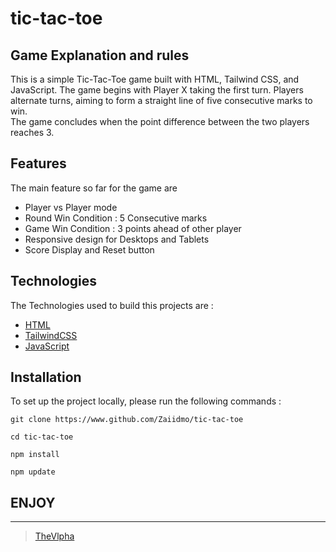 # tic-tac-toe

## Game Explanation and rules

This is a simple Tic-Tac-Toe game built with HTML, Tailwind CSS, and JavaScript. The game begins with Player X taking the first turn. Players alternate turns, aiming to form a straight line of five consecutive marks to win.<br> The game concludes when the point difference between the two players reaches 3.

## Features 

The main feature so far for the game are 
- Player vs Player mode 
- Round Win Condition : 5 Consecutive marks
- Game Win Condition : 3 points ahead of other player 
- Responsive design for Desktops and Tablets 
- Score Display and Reset button 

## Technologies 

The Technologies used to build this projects are : 

- [HTML](https://img.shields.io/badge/HTML5-E34F26?style=for-the-badge&logo=html5&logoColor=white)
- [TailwindCSS](https://img.shields.io/badge/Tailwind_CSS-38B2AC?style=for-the-badge&logo=tailwind-css&logoColor=white)
- [JavaScript](https://img.shields.io/badge/JavaScript-F7DF1E?style=for-the-badge&logo=javascript&logoColor=black)

## Installation 

To set up the project locally, please run the following commands : 
```
git clone https://www.github.com/Zaiidmo/tic-tac-toe
```
```
cd tic-tac-toe
```
```
npm install
```
```
npm update
```

## ENJOY 
---- 

> [TheVlpha](https://vlpha.vercel.app)